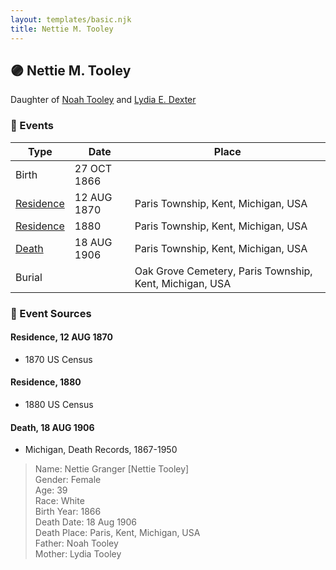 ```yaml
---
layout: templates/basic.njk
title: Nettie M. Tooley
---
```

## 🟣 Nettie M. Tooley

Daughter of [Noah Tooley](/people/8/84640933) and [Lydia E. Dexter](/people/6/67357568)

### 📆 Events

Type | Date | Place
------ | ------ | ------
Birth | 27 OCT 1866 |
[Residence](#event-e55690fb-83c6-4bbc-b990-f349828e6979) | 12 AUG 1870 | Paris Township, Kent, Michigan, USA
[Residence](#event-c6d56054-4503-472a-9d7a-93fac5023ac0) | 1880 | Paris Township, Kent, Michigan, USA
[Death](#event-532977ea-8284-4710-83e5-a8b93fa56074) | 18 AUG 1906 | Paris Township, Kent, Michigan, USA
Burial |  | Oak Grove Cemetery, Paris Township, Kent, Michigan, USA

### 📰 Event Sources

#### <a id="event-e55690fb-83c6-4bbc-b990-f349828e6979"></a> Residence, 12 AUG 1870
* 1870 US Census

#### <a id="event-c6d56054-4503-472a-9d7a-93fac5023ac0"></a> Residence, 1880
* 1880 US Census

#### <a id="event-532977ea-8284-4710-83e5-a8b93fa56074"></a> Death, 18 AUG 1906
* Michigan, Death Records, 1867-1950
>   
  > Name: Nettie Granger [Nettie Tooley]   
  > Gender: Female  
  > Age: 39  
  > Race: White  
  > Birth Year: 1866  
  > Death Date: 18 Aug 1906  
  > Death Place: Paris, Kent, Michigan, USA  
  > Father: Noah Tooley  
  > Mother: Lydia Tooley
